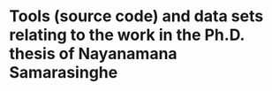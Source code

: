 # Tools (source code) and data sets relating to the work in the Ph.D. thesis of Nayanamana Samarasinghe
